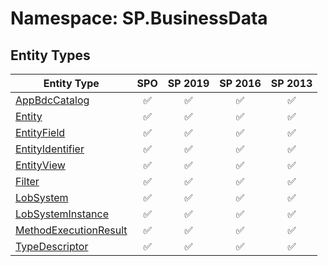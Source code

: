 # Namespace: SP.BusinessData

## Entity Types

Entity Type | SPO | SP 2019 | SP 2016 | SP 2013
----------|:---:|:-------:|:-------:|:-------:
[AppBdcCatalog](./EntityTypes/AppBdcCatalog.md) | ✅ | ✅ | ✅ | ✅
[Entity](./EntityTypes/Entity.md) | ✅ | ✅ | ✅ | ✅
[EntityField](./EntityTypes/EntityField.md) | ✅ | ✅ | ✅ | ✅
[EntityIdentifier](./EntityTypes/EntityIdentifier.md) | ✅ | ✅ | ✅ | ✅
[EntityView](./EntityTypes/EntityView.md) | ✅ | ✅ | ✅ | ✅
[Filter](./EntityTypes/Filter.md) | ✅ | ✅ | ✅ | ✅
[LobSystem](./EntityTypes/LobSystem.md) | ✅ | ✅ | ✅ | ✅
[LobSystemInstance](./EntityTypes/LobSystemInstance.md) | ✅ | ✅ | ✅ | ✅
[MethodExecutionResult](./EntityTypes/MethodExecutionResult.md) | ✅ | ✅ | ✅ | ✅
[TypeDescriptor](./EntityTypes/TypeDescriptor.md) | ✅ | ✅ | ✅ | ✅